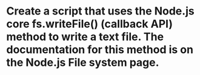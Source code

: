 # Create a script that uses the Node.js core fs.writeFile() (callback API) method to write a text file. The documentation for this method is on the Node.js File system page.
